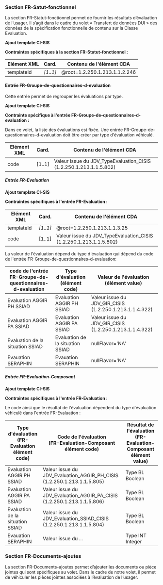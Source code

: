 ### Section FR-Satut-fonctionnel

La section FR-Statut-fonctionnel permet de fournir les résultats d’évaluation de l’usager. Il s’agit dans le cadre du volet « Transfert de données DUI » des données de la spécification fonctionnelle de contenu sur la Classe Evaluation.

**Ajout template CI-SIS**

**Contraintes spécifiques à la section FR-Statut-fonctionnel :**

<table id="sectionEvaluation">
    <thead>
		<tr>
			<th>Elément XML</th>
			<th>Card.</th>
			<th>Contenu de l'élément CDA</th>
		</tr>
    </thead>
    <tbody>
		<tr id="templateId">
			<td>templateId</td>
            <td><i>[1..1]</i></td>
			<td>@root=1.2.250.1.213.1.1.2.246</td>
		</tr>
	</tbody>
</table>

#### Entrée FR-Groupe-de-questionnaires-d-evaluation

Cette entrée permet de regrouper les évaluations par type.

**Ajout template CI-SIS**

**Contrainte spécifique à l'entrée FR-Groupe-de-questionnaires-d-evaluation :**

Dans ce volet, la liste des évaluations est fixée. Une entrée FR-Groupe-de-questionnaires-d-evaluation doit être créer par type d'évaluation véhiculé.

<table id="organizer">
    <thead>
		<tr>
			<th>Elément XML</th>
			<th>Card.</th>
			<th>Contenu de l'élément CDA</th>
		</tr>
    </thead>
    <tbody>
		<tr id="code">
			<td>code</td>
            <td>[1..1]</td>
			<td>Valeur issue du JDV_TypeEvaluation_CISIS (1.2.250.1.213.1.1.5.802)</td>
		</tr>
	</tbody>
</table>

##### Entrée FR-Evaluation

**Ajout template CI-SIS**

**Contraintes spécifiques à l'entrée FR-Evaluation :**

<table id="evaluation">
    <thead>
		<tr>
			<th>Elément XML</th>
			<th>Card.</th>
			<th>Contenu de l'élément CDA</th>
		</tr>
    </thead>
    <tbody>
        <tr id="templateId">
			<td>templateId</td>
            <td><i>[1..1]</i></td>
			<td>@root=1.2.250.1.213.1.1.3.25</td>
		</tr>
		<tr id="code">
			<td>code</td>
			<td>[1..1]</td>
			<td>Valeur issue du JDV_TypeEvaluation_CISIS (1.2.250.1.213.1.1.5.802)</td>
		</tr>
	</tbody>
</table>

La valeur de l'évaluation dépend du type d'évaluation qui dépend du code de l'entrée FR-Groupe-de-questionnaires-d-evaluation:

<table id="valeurEvaluation">
    <thead>
		<tr>
			<th>code de l'entrée FR-Groupe-de-questionnaires-d-evaluation</th>
			<th>Type d'évaluation <br>(élément code)</th>
			<th>Valeur de l'évaluation <br>(élément value)</th>
		</tr>
    </thead>
    <tbody>
		<tr id="code">
		    <td>Evaluation AGGIR PH SSIAD</td>
			<td>Evaluation AGGIR PH SSIAD</td>
			<td>Valeur issue du JDV_GIR_CISIS (1.2.250.1.213.1.1.4.322)</td>
		</tr>
        <tr id="value">
		    <td>Evaluation AGGIR PA SSIAD</td>
			<td>Evaluation AGGIR PA SSIAD</td>
			<td>Valeur issue du JDV_GIR_CISIS (1.2.250.1.213.1.1.4.322)</td>
		</tr>
        <tr id="value">
			<td>Evaluation de la situation SSIAD</td>
			<td>Evaluation de la situation SSIAD</td>
			<td>nullFlavor='NA'</td>
		</tr>
        <tr id="value">
			<td>Evauation SERAPHIN</td>
			<td>Evauation SERAPHIN</td>
			<td>nullFlavor='NA'</td>
		</tr>
	</tbody>
</table>

##### Entrée FR-Evaluation-Composant

**Ajout template CI-SIS**

**Contraintes spécifiques à l'entrée FR-Evaluation :**

Le code ainsi que le résultat de l'évaluation dépendent du type d'évaluation véhiculé dans l'entrée FR-Evaluation :

<table id="valeurEvaluation">
    <thead>
		<tr>
			<th>Type d'évaluation <br>(FR-Evaluation élément code)</th>
			<th>Code de l'évaluation <br>(FR-Evaluation-Composant élément code)</th>
			<th>Résultat de l'évaluation <br>(FR-Evaluation-Composant élément value)</th>
		</tr>
    </thead>
    <tbody>
		<tr id="code">
			<td>Evaluation AGGIR PH SSIAD</td>
			<td>Valeur issue du JDV_Evaluation_AGGIR_PH_CISIS (1.2.250.1.213.1.1.5.805)</td>
			<td>Type BL Boolean</td>
		</tr>
        <tr id="value">
			<td>Evaluation AGGIR PA SSIAD</td>
			<td>Valeur issue du JDV_Evaluation_AGGIR_PA_CISIS (1.2.250.1.213.1.1.5.806)</td>
			<td>Type BL Boolean</td>
		</tr>
        <tr id="value">
			<td>Evaluation de la situation SSIAD</td>
			<td>Valeur issue du JDV_Evaluation_SSIAD_CISIS (1.2.250.1.213.1.1.5.804)</td>
			<td>Type BL Boolean</td>
		</tr>
        <tr id="value">
			<td>Evauation SERAPHIN</td>
			<td>Valeur issue du ...</td>
			<td>Type INT Integer</td>
		</tr>
	</tbody>
</table>

### Section FR-Documents-ajoutes

La section FR-Documents-ajoutes permet d’ajouter les documents ou pièce jointes qui sont spécifiques au volet.
Dans le cadre de notre volet, il permet de véhiculer les pièces jointes associées à l’évaluation de l’usager.